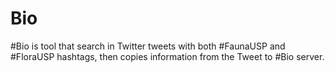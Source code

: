 Bio
===

#Bio is tool that search in Twitter tweets with both #FaunaUSP and #FloraUSP hashtags, then copies information from the Tweet to #Bio server.
